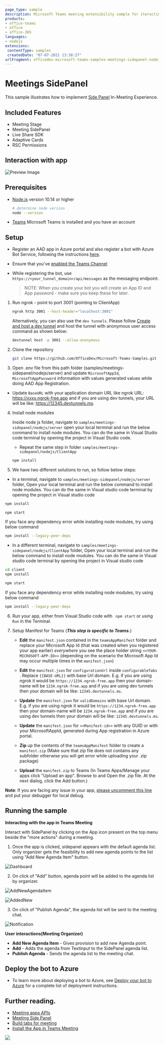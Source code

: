 ```yaml
---
page_type: sample
description: Microsoft Teams meeting extensibility sample for iteracting with Side Panel in-meeting
products:
- office-teams
- office
- office-365
languages:
- nodejs
extensions:
 contentType: samples
 createdDate: "07-07-2021 13:38:27"
urlFragment: officedev-microsoft-teams-samples-meetings-sidepanel-nodejs
---
```


# Meetings SidePanel

This sample illustrates how to implement [Side Panel](https://docs.microsoft.com/en-us/microsoftteams/platform/apps-in-teams-meetings/create-apps-for-teams-meetings?view=msteams-client-js-latest&tabs=dotnet#notificationsignal-api) In-Meeting Experience.

## Included Features
* Meeting Stage
* Meeting SidePanel
* Live Share SDK
* Adaptive Cards
* RSC Permissions

## Interaction with app

![Preview Image](Images/Preview.gif)

## Prerequisites

- [Node.js](https://nodejs.org) version 10.14 or higher

    ```bash
    # determine node version
    node --version
    ```
    
- [Teams](https://teams.microsoft.com) Microsoft Teams is installed and you have an account

## Setup
- Register an AAD app in Azure portal and also register a bot with Azure Bot Service, following the instructions [here](https://docs.microsoft.com/en-us/azure/bot-service/bot-service-quickstart-registration?view=azure-bot-service-3.0).

- Ensure that you've [enabled the Teams Channel](https://docs.microsoft.com/en-us/azure/bot-service/channel-connect-teams?view=azure-bot-service-4.0)

- While registering the bot, use `https://<your_tunnel_domain>/api/messages` as the messaging endpoint.
    > NOTE: When you create your bot you will create an App ID and App password - make sure you keep these for later.

1. Run ngrok - point to port 3001 (pointing to ClientApp)

   ```bash
   ngrok http 3001 --host-header="localhost:3001"
   ```  

   Alternatively, you can also use the `dev tunnels`. Please follow [Create and host a dev tunnel](https://learn.microsoft.com/en-us/azure/developer/dev-tunnels/get-started?tabs=windows) and host the tunnel with anonymous user access command as shown below:

   ```bash
   devtunnel host -p 3001 --allow-anonymous
   ```


2. Clone the repository
      ```bash
      git clone https://github.com/OfficeDev/Microsoft-Teams-Samples.git
      ```

3. Open .env file from this path folder (samples/meetings-sidepanel/nodejs/server) and update ```MicrosoftAppId```,  ```MicrosoftAppPassword``` information with values generated values while doing AAD App Registration.
- Update ```BaseURL``` with your application domain URL like ngrok URL: https://xxxx.ngrok-free.app and if you are using dev tunnels, your URL will be like: https://12345.devtunnels.ms.

4. Install node modules

   Inside node js folder,  navigate to `samples/meetings-sidepanel/nodejs/server` open your local terminal and run the below command to install node modules. You can do the same in Visual Studio code terminal by opening the project in Visual Studio code.

   - Repeat the same step in folder `samples/meetings-sidepanel/nodejs/ClientApp`

    ```bash
    npm install
    ```

5. We have two different solutions to run, so follow below steps:
 
- In a terminal, navigate to `samples/meetings-sidepanel/nodejs/server` folder, Open your local terminal and run the below command to install node modules. You can do the same in Visual studio code terminal by opening the project in Visual studio code
```bash
npm install
```

```bash
npm start
```

If you face any dependency error while installing node modules, try using below command

```bash
npm install --legacy-peer-deps
```

- In a different terminal, navigate to `samples/meetings-sidepanel/nodejs/ClientApp` folder, Open your local terminal and run the below command to install node modules. You can do the same in Visual studio code terminal by opening the project in Visual studio code 
```bash
cd client
npm install
```

```bash
npm start
```

If you face any dependency error while installing node modules, try using below command

```bash
npm install --legacy-peer-deps
```

6. Run your app, either from Visual Studio code  with ``` npm start``` or using ``` Run``` in the Terminal.

7) Setup Manifest for Teams (__*This step is specific to Teams.*__)
    - **Edit** the `manifest.json` contained in the `teamsAppManifest` folder and replace your Microsoft App Id (that was created when you registered your app earlier) *everywhere* you see the place holder string `<<YOUR-MICROSOFT-APP-ID>>` (depending on the scenario the Microsoft App Id may occur multiple times in the `manifest.json`)
    - **Edit** the `manifest.json` for `configurationUrl` inside `configurableTabs` . Replace `{{BASE-URL}}` with base Url domain. E.g. if you are using ngrok it would be `https://1234.ngrok-free.app` then your domain-name will be `1234.ngrok-free.app` and if you are using dev tunnels then your domain will be like: `12345.devtunnels.ms`.
    - **Update** the `manifest.json` for `validDomains` with base Url domain. E.g. if you are using ngrok it would be `https://1234.ngrok-free.app` then your domain-name will be `1234.ngrok-free.app` and if you are using dev tunnels then your domain will be like: `12345.devtunnels.ms`.
    - **Update** the `manifest.json` for `<<Manifest-id>>` with any GUID or with your MicrosoftAppId, generated during App registration in Azure portal.

    - **Zip** up the contents of the `teamsAppManifest` folder to create a `manifest.zip` (Make sure that zip file does not contains any subfolder otherwise you will get error while uploading your .zip package)
    - **Upload** the `manifest.zip` to Teams (In Teams Apps/Manage your apps click "Upload an app". Browse to and Open the .zip file. At the next dialog, click the Add button.)

**Note**: If you are facing any issue in your app, [please uncomment this line](https://github.com/OfficeDev/Microsoft-Teams-Samples/blob/main/samples/meetings-sidepanel/nodejs/server/index.js#L48) and put your debugger for local debug.

## Running the sample

**Interacting with the app in Teams Meeting**

Interact with SidePanel by clicking on the App icon present on the top menu beside the "more actions" during a meeting.

1. Once the app is clicked, sidepanel appears with the default agenda list. Only organizer gets the feasibility to add new agenda points to the list using "Add New Agenda Item" button.

![Dashboard](Images/Dashboard.png)

2. On click of "Add" button, agenda point will be added to the agenda list by organizer.

![AddNewAgendaItem](Images/AddNewAgendaItem.png)

![AddedNew](Images/AddedNew.png)

3. On click of "Publish Agenda", the agenda list will be sent to the meeting chat.

![Notification](Images/Notification.png)

**User interactions(Meeting Organizer)**
- **Add New Agenda Item** - Gives provision to add new Agenda point.
- **Add** - Adds the agenda from Textinput to the SidePanel agenda list.
- **Publish Agenda** - Sends the agenda list to the meeting chat.

## Deploy the bot to Azure

-  To learn more about deploying a bot to Azure, see [Deploy your bot to Azure](https://aka.ms/azuredeployment) for a complete list of deployment instructions.

## Further reading.

- [Meeting apps APIs](https://learn.microsoft.com/en-us/microsoftteams/platform/apps-in-teams-meetings/meeting-apps-apis?tabs=dotnet)
- [Meeting Side Panel](https://learn.microsoft.com/en-us/microsoftteams/platform/sbs-meetings-sidepanel?tabs=vs)
- [Build tabs for meeting](https://learn.microsoft.com/microsoftteams/platform/apps-in-teams-meetings/build-tabs-for-meeting?tabs=desktop)
- [Install the App in Teams Meeting](https://docs.microsoft.com/en-us/microsoftteams/platform/apps-in-teams-meetings/teams-apps-in-meetings?view=msteams-client-js-latest#meeting-lifecycle-scenarios)


<img src="https://pnptelemetry.azurewebsites.net/microsoft-teams-samples/samples/meetings-sidepanel-nodejs" />